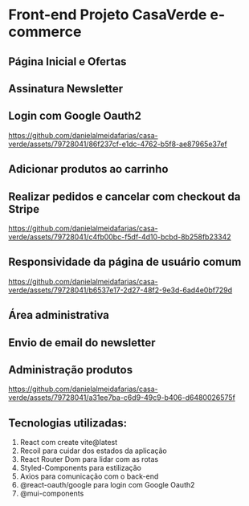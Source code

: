 # Front-end Projeto CasaVerde e-commerce

## Página Inicial e Ofertas
## Assinatura Newsletter
## Login com Google Oauth2
https://github.com/danielalmeidafarias/casa-verde/assets/79728041/86f237cf-e1dc-4762-b5f8-ae87965e37ef

## Adicionar produtos ao carrinho
## Realizar pedidos e cancelar com checkout da Stripe
https://github.com/danielalmeidafarias/casa-verde/assets/79728041/c4fb00bc-f5df-4d10-bcbd-8b258fb23342

## Responsividade da página de usuário comum
https://github.com/danielalmeidafarias/casa-verde/assets/79728041/b6537e17-2d27-48f2-9e3d-6ad4e0bf729d

## Área administrativa
## Envio de email do newsletter
## Administração produtos
https://github.com/danielalmeidafarias/casa-verde/assets/79728041/a31ee7ba-c6d9-49c9-b406-d6480026575f

## Tecnologias utilizadas:
1. React com create vite@latest
2. Recoil para cuidar dos estados da aplicação
3. React Router Dom para lidar com as rotas
4. Styled-Components para estilização
5. Axios para comunicação com o back-end
6. @react-oauth/google para login com Google Oauth2
7. @mui-components
